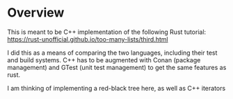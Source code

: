 # Overview
This is meant to be C++ implementation of the following Rust tutorial:
https://rust-unofficial.github.io/too-many-lists/third.html

I did this as a means of comparing the two languages, including their test and build systems.
C++ has to be augmented with Conan (package management) and GTest (unit test management) to get the same features as rust.

I am thinking of implementing a red-black tree here, as well as C++ iterators
